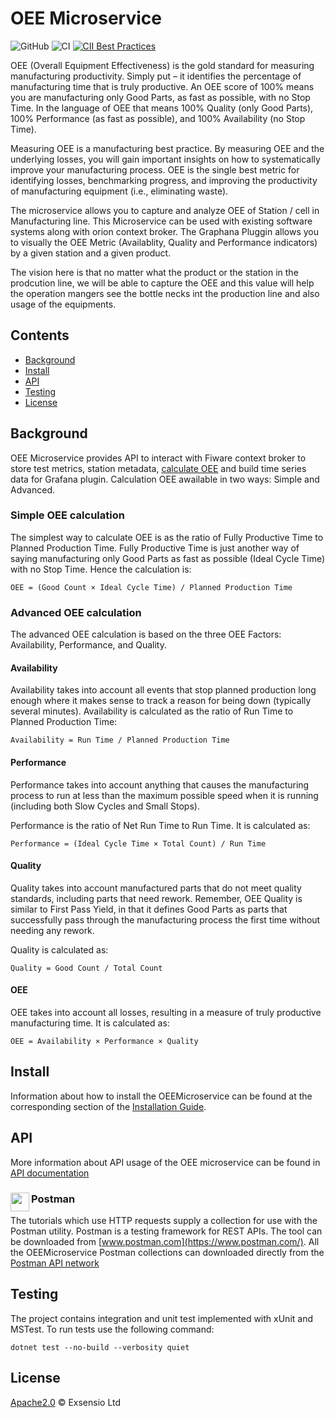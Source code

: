 # OEE Microservice

![GitHub](https://img.shields.io/github/license/Exsensio-Ltd/OEEMicroservice)
![CI](https://github.com/Exsensio-Ltd/OEEMicroservice/actions/workflows/dotnet.yml/badge.svg)
[![CII Best Practices](https://bestpractices.coreinfrastructure.org/projects/4904/badge)](https://bestpractices.coreinfrastructure.org/projects/4904)

OEE (Overall Equipment Effectiveness) is the gold standard for measuring manufacturing productivity. Simply put – it identifies the percentage of manufacturing time that is truly productive. An OEE score of 100% means you are manufacturing only Good Parts, as fast as possible, with no Stop Time. In the language of OEE that means 100% Quality (only Good Parts), 100% Performance (as fast as possible), and 100% Availability (no Stop Time).

Measuring OEE is a manufacturing best practice. By measuring OEE and the underlying losses, you will gain important insights on how to systematically improve your manufacturing process. OEE is the single best metric for identifying losses, benchmarking progress, and improving the productivity of manufacturing equipment (i.e., eliminating waste).

The microservice allows you to capture and analyze OEE of Station / cell in Manufacturing line. This Microservice can be used with existing software systems along with orion context broker. The Graphana Pluggin allows you to visually the OEE Metric (Availablity, Quality and Performance indicators) by a given station and a given product.

The vision here is that no matter what the product or the station in the prodcution line, we will be able to capture the OEE and this value will help the operation mangers see the bottle necks int the production line and also usage of the equipments.

## Contents

-   [Background](#background)
-   [Install](#install)
-   [API](#api)
-   [Testing](#testing)
-   [License](#license)

## Background

OEE Microservice provides API to interact with Fiware context broker to store test metrics, station metadata, [calculate OEE](https://www.oee.com/calculating-oee.html) and build time series data for Grafana plugin. Calculation OEE awailable in two ways: Simple and Advanced.

### Simple OEE calculation

The simplest way to calculate OEE is as the ratio of Fully Productive Time to Planned Production Time. Fully Productive Time is just another way of saying manufacturing only Good Parts as fast as possible (Ideal Cycle Time) with no Stop Time. Hence the calculation is:

```
OEE = (Good Count × Ideal Cycle Time) / Planned Production Time
```

### Advanced OEE calculation

The advanced OEE calculation is based on the three OEE Factors: Availability, Performance, and Quality.

#### Availability

Availability takes into account all events that stop planned production long enough where it makes sense to track a reason for being down (typically several minutes).
Availability is calculated as the ratio of Run Time to Planned Production Time:
```
Availability = Run Time / Planned Production Time
```

#### Performance

Performance takes into account anything that causes the manufacturing process to run at less than the maximum possible speed when it is running (including both Slow Cycles and Small Stops).

Performance is the ratio of Net Run Time to Run Time. It is calculated as:

```
Performance = (Ideal Cycle Time × Total Count) / Run Time
```

#### Quality

Quality takes into account manufactured parts that do not meet quality standards, including parts that need rework. Remember, OEE Quality is similar to First Pass Yield, in that it defines Good Parts as parts that successfully pass through the manufacturing process the first time without needing any rework.

Quality is calculated as:

```
Quality = Good Count / Total Count
```

#### OEE

OEE takes into account all losses, resulting in a measure of truly productive manufacturing time. It is calculated as:

```
OEE = Availability × Performance × Quality
```

## Install

Information about how to install the OEEMicroservice can be found at the corresponding section of the [Installation Guide](/docs/installationguide.md).

## API

More information about API usage of the OEE microservice can be found in [API documentation](/docs/api.md)

### Postman <img src="https://www.postman.com/favicon-32x32.png" align="left"  height="30" width="30">

The tutorials which use HTTP requests supply a collection for use with the Postman utility. Postman is a testing
framework for REST APIs. The tool can be downloaded from [www.postman.com](https://www.postman.com/). All the OEEMicroservice
Postman collections can downloaded directly from the
[Postman API network](https://documenter.getpostman.com/view/16273471/TzeWJ91y)

## Testing

The project contains integration and unit test implemented with xUnit and MSTest. To run tests use the following command:

`dotnet test --no-build --verbosity quiet`

## License

[Apache2.0](LICENSE) © Exsensio Ltd
